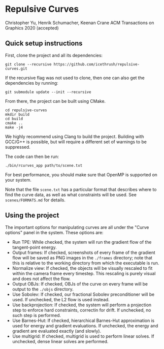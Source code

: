 # Repulsive Curves
Christopher Yu, Henrik Schumacher, Keenan Crane
ACM Transactions on Graphics 2020 (accepted)

## Quick setup instructions

First, clone the project and all its dependencies:
```
git clone --recursive https://github.com/icethrush/repulsive-curves.git
```

If the recursive flag was not used to clone, then one can also get the dependencies by running:
```
git submodule update --init --recursive
```

From there, the project can be built using CMake.
```
cd repulsive-curves
mkdir build
cd build
cmake ..
make -j4
```
We highly recommend using Clang to build the project. Building with GCC/G++ is possible, but will require a different set of warnings to be suppressed.

The code can then be run:
```
./bin/rcurves_app path/to/scene.txt
```

For best performance, you should make sure that OpenMP is supported on your system.

Note that the file `scene.txt` has a particular format that describes where to find the curve data, as well as what constraints will be used. See `scenes/FORMATS.md` for details.

## Using the project

The important options for manipulating curves are all under the "Curve options" panel in the system. These options are:

+ Run TPE: While checked, the system will run the gradient flow of the tangent-point energy.
+ Output frames: If checked, screenshots of every frame of the gradient flow will be saved as PNG images in the `./frames` directory; note that this is relative to the working directory from which the executable is run.
+ Normalize view: If checked, the objects will be visually rescaled to fit within the camera frame every timestep. This rescaling is purely visual and does not affect the flow.
+ Output OBJs: If checked, OBJs of the curve on every frame will be output to the `./objs` directory.
+ Use Sobolev: If checked, our fractional Sobolev preconditioner will be used. If unchecked, the L2 flow is used instead.
+ Use backprojection: If checked, the system will perform a projection step to enforce hard constraints, correctin for drift. If unchecked, no such step is performed.
+ Use Barnes-Hut: If checked, hierarchical Barnes-Hut approximation is used for energy and gradient evaluations. If unchecked, the energy and gradient are evaluated exactly (and slowly).
+ Use multigrid: If checked, multigrid is used to perform linear solves. If unchecked, dense linear solves are performed.


